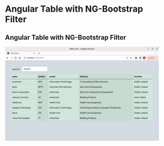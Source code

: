 # Angular Table with NG-Bootstrap Filter
## Angular Table with NG-Bootstrap Filter
![Angular Table Filtering Screenshot](screenshot.png)
